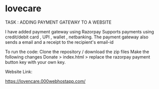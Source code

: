 # lovecare

TASK : ADDING PAYMENT GATEWAY TO A WEBSITE

I have added payment gateway using Razorpay
Supports payments using credit/debit card , UPI , wallet , netbanking.
The payment gateway also sends a email and a receipt to the recipient's email-id

To run the code:
Clone the repository / download the zip files
Make the following changes Donate > index.html > replace the razorpay payment button key with your own key.

Website Link:

https://lovencare.000webhostapp.com/
